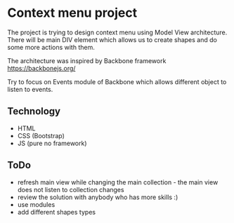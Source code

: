 # Context menu project
The project is trying to design context menu using Model View architecture. There will be main DIV element which allows us to create shapes and do some more actions with them.

The architecture was inspired by Backbone framework https://backbonejs.org/

Try to focus on Events module of Backbone which allows different object to listen to events.

## Technology
- HTML
- CSS (Bootstrap)
- JS (pure no framework)

## ToDo
- refresh main view while changing the main collection - the main view does not listen to collection changes 
- review the solution with anybody who has more skills :)
- use modules
- add different shapes types